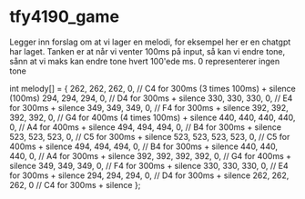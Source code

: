 # tfy4190_game

Legger inn forslag om at vi lager en melodi, for eksempel her er en chatgpt har laget. Tanken er at når vi venter 100ms på input, så kan vi endre tone, sånn at vi maks kan endre tone hvert 100'ede ms. 0 representerer ingen tone

int melody[] = {
  262, 262, 262, 0,    // C4 for 300ms (3 times 100ms) + silence (100ms)
  294, 294, 294, 0,    // D4 for 300ms + silence
  330, 330, 330, 0,    // E4 for 300ms + silence
  349, 349, 349, 0,    // F4 for 300ms + silence
  392, 392, 392, 392, 0,  // G4 for 400ms (4 times 100ms) + silence
  440, 440, 440, 440, 0,  // A4 for 400ms + silence
  494, 494, 494, 0,    // B4 for 300ms + silence
  523, 523, 523, 0,    // C5 for 300ms + silence
  523, 523, 523, 523, 0,  // C5 for 400ms + silence
  494, 494, 494, 0,    // B4 for 300ms + silence
  440, 440, 440, 0,    // A4 for 300ms + silence
  392, 392, 392, 392, 0,  // G4 for 400ms + silence
  349, 349, 349, 0,    // F4 for 300ms + silence
  330, 330, 330, 0,    // E4 for 300ms + silence
  294, 294, 294, 0,    // D4 for 300ms + silence
  262, 262, 262, 0     // C4 for 300ms + silence
};
